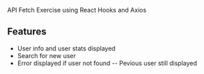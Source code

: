 API Fetch Exercise using React Hooks and Axios

## Features

- User info and user stats displayed
- Search for new user
- Error displayed if user not found
-- Pevious user still displayed